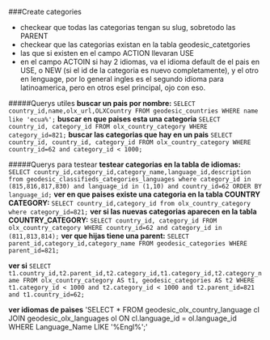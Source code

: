 ###Create categories
* checkear que todas las categorias tengan su slug, sobretodo las PARENT
* checkear que las categorias existan en la tabla geodesic_catetgories
* las que si existen en el campo ACTION llevaran USE
* en el campo ACTOIN si hay 2 idiomas, va el idioma default de el pais en USE, o NEW (si el id de la categoria es nuevo completamente), y el otro en lenguage, por lo general ingles es el segundo idioma para latinoamerica, pero en otros esel principal, ojo con eso.

#####Querys utiles 
**buscar un pais por nombre:** `SELECT country_id,name,olx_url,OLXCountry FROM geodesic_countries WHERE name like 'ecua%';`
**buscar en que paises esta una categoria** `SELECT country_id, category_id FROM olx_country_category WHERE category_id=821;`
**buscar las categorias que hay en un pais** `SELECT country_id, country_id, category_id FROM olx_country_category WHERE country_id=62 and category_id < 1000;`


#####Querys para testear
**testear categorias en la tabla de idiomas:**
`SELECT country_id,category_id,category_name,language_id,description from geodesic_classifieds_categories_languages where category_id in (815,816,817,830) and language_id in (1,10) and country_id=62 ORDER BY language_id;`
**ver en que paises existe una categoria en la tabla COUNTRY CATEGORY:**
`SELECT country_id,category_id from olx_country_category where category_id=821;`
**ver si las nuevas categorias aparecen en la tabla COUNTRY_CATEGORY:**
`SELECT country_id, category_id FROM olx_country_category WHERE country_id=62 and category_id in (811,813,814);`
**ver que hijas tiene una parent:**
`SELECT parent_id,category_id,category_name FROM geodesic_categories WHERE parent_id=821;`

**ver si**
`SELECT t1.country_id,t2.parent_id,t2.category_id,t1.category_id,t2.category_name FROM olx_country_category AS t1, geodesic_categories AS t2 WHERE t1.category_id < 1000 and t2.category_id < 1000 and t2.parent_id=821 and t1.country_id=62;`

**ver idiomas de paìses**
'SELECT * FROM geodesic_olx_country_language cl JOIN geodesic_olx_languages ol ON cl.language_id = ol.language_id WHERE Language_Name LIKE '%Engl%';'
